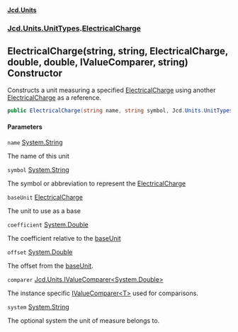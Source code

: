 #### [Jcd.Units](index.md 'index')
### [Jcd.Units.UnitTypes](Jcd.Units.UnitTypes.md 'Jcd.Units.UnitTypes').[ElectricalCharge](ElectricalCharge.md 'Jcd.Units.UnitTypes.ElectricalCharge')

## ElectricalCharge(string, string, ElectricalCharge, double, double, IValueComparer<double>, string) Constructor

Constructs a unit measuring a specified [ElectricalCharge](ElectricalCharge.md 'Jcd.Units.UnitTypes.ElectricalCharge') using another [ElectricalCharge](ElectricalCharge.md 'Jcd.Units.UnitTypes.ElectricalCharge') as a reference.

```csharp
public ElectricalCharge(string name, string symbol, Jcd.Units.UnitTypes.ElectricalCharge? baseUnit=null, double coefficient=1.0, double offset=0.0, Jcd.Units.IValueComparer<double>? comparer=null, string system="");
```
#### Parameters

<a name='Jcd.Units.UnitTypes.ElectricalCharge.ElectricalCharge(string,string,Jcd.Units.UnitTypes.ElectricalCharge,double,double,Jcd.Units.IValueComparer_double_,string).name'></a>

`name` [System.String](https://docs.microsoft.com/en-us/dotnet/api/System.String 'System.String')

The name of this unit

<a name='Jcd.Units.UnitTypes.ElectricalCharge.ElectricalCharge(string,string,Jcd.Units.UnitTypes.ElectricalCharge,double,double,Jcd.Units.IValueComparer_double_,string).symbol'></a>

`symbol` [System.String](https://docs.microsoft.com/en-us/dotnet/api/System.String 'System.String')

The symbol or abbreviation to represent the [ElectricalCharge](ElectricalCharge.md 'Jcd.Units.UnitTypes.ElectricalCharge')

<a name='Jcd.Units.UnitTypes.ElectricalCharge.ElectricalCharge(string,string,Jcd.Units.UnitTypes.ElectricalCharge,double,double,Jcd.Units.IValueComparer_double_,string).baseUnit'></a>

`baseUnit` [ElectricalCharge](ElectricalCharge.md 'Jcd.Units.UnitTypes.ElectricalCharge')

The unit to use as a base

<a name='Jcd.Units.UnitTypes.ElectricalCharge.ElectricalCharge(string,string,Jcd.Units.UnitTypes.ElectricalCharge,double,double,Jcd.Units.IValueComparer_double_,string).coefficient'></a>

`coefficient` [System.Double](https://docs.microsoft.com/en-us/dotnet/api/System.Double 'System.Double')

The coefficient relative to the [baseUnit](ElectricalCharge..ctor.3rd9np1MrP7CZYGEw09hHQ.md#Jcd.Units.UnitTypes.ElectricalCharge.ElectricalCharge(string,string,Jcd.Units.UnitTypes.ElectricalCharge,double,double,Jcd.Units.IValueComparer_double_,string).baseUnit 'Jcd.Units.UnitTypes.ElectricalCharge.ElectricalCharge(string, string, Jcd.Units.UnitTypes.ElectricalCharge, double, double, Jcd.Units.IValueComparer<double>, string).baseUnit')

<a name='Jcd.Units.UnitTypes.ElectricalCharge.ElectricalCharge(string,string,Jcd.Units.UnitTypes.ElectricalCharge,double,double,Jcd.Units.IValueComparer_double_,string).offset'></a>

`offset` [System.Double](https://docs.microsoft.com/en-us/dotnet/api/System.Double 'System.Double')

The offset from the [baseUnit](ElectricalCharge..ctor.3rd9np1MrP7CZYGEw09hHQ.md#Jcd.Units.UnitTypes.ElectricalCharge.ElectricalCharge(string,string,Jcd.Units.UnitTypes.ElectricalCharge,double,double,Jcd.Units.IValueComparer_double_,string).baseUnit 'Jcd.Units.UnitTypes.ElectricalCharge.ElectricalCharge(string, string, Jcd.Units.UnitTypes.ElectricalCharge, double, double, Jcd.Units.IValueComparer<double>, string).baseUnit').

<a name='Jcd.Units.UnitTypes.ElectricalCharge.ElectricalCharge(string,string,Jcd.Units.UnitTypes.ElectricalCharge,double,double,Jcd.Units.IValueComparer_double_,string).comparer'></a>

`comparer` [Jcd.Units.IValueComparer&lt;](IValueComparer_T_.md 'Jcd.Units.IValueComparer<T>')[System.Double](https://docs.microsoft.com/en-us/dotnet/api/System.Double 'System.Double')[&gt;](IValueComparer_T_.md 'Jcd.Units.IValueComparer<T>')

The instance specific [IValueComparer&lt;T&gt;](IValueComparer_T_.md 'Jcd.Units.IValueComparer<T>') used for comparisons.

<a name='Jcd.Units.UnitTypes.ElectricalCharge.ElectricalCharge(string,string,Jcd.Units.UnitTypes.ElectricalCharge,double,double,Jcd.Units.IValueComparer_double_,string).system'></a>

`system` [System.String](https://docs.microsoft.com/en-us/dotnet/api/System.String 'System.String')

The optional system the unit of measure belongs to.